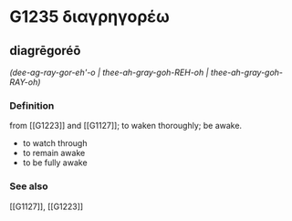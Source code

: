 # G1235 διαγρηγορέω

## diagrēgoréō

_(dee-ag-ray-gor-eh'-o | thee-ah-gray-goh-REH-oh | thee-ah-gray-goh-RAY-oh)_

### Definition

from [[G1223]] and [[G1127]]; to waken thoroughly; be awake.

- to watch through
- to remain awake
- to be fully awake

### See also

[[G1127]], [[G1223]]

